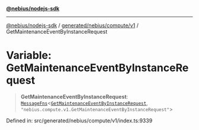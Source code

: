 [**@nebius/nodejs-sdk**](../../../../../README.md)

---

[@nebius/nodejs-sdk](../../../../../README.md) / [generated/nebius/compute/v1](../README.md) / GetMaintenanceEventByInstanceRequest

# Variable: GetMaintenanceEventByInstanceRequest

> **GetMaintenanceEventByInstanceRequest**: [`MessageFns`](../../../../../runtime/protos/core/interfaces/MessageFns.md)\<[`GetMaintenanceEventByInstanceRequest`](../interfaces/GetMaintenanceEventByInstanceRequest.md), `"nebius.compute.v1.GetMaintenanceEventByInstanceRequest"`\>

Defined in: src/generated/nebius/compute/v1/index.ts:9339

